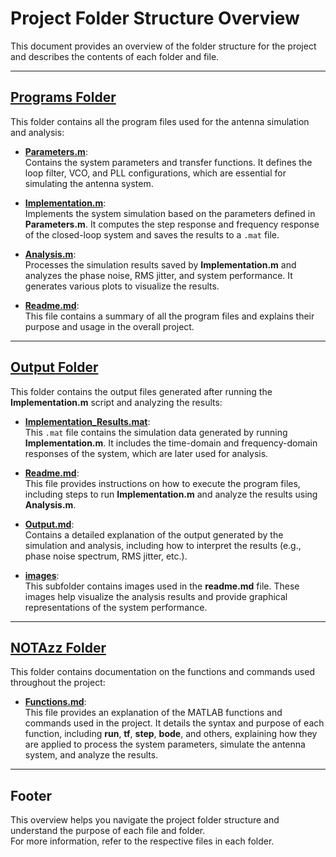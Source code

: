 # Project Folder Structure Overview

This document provides an overview of the folder structure for the project and describes the contents of each folder and file.

---

## **[Programs Folder](./Programs/)**

This folder contains all the program files used for the antenna simulation and analysis:

- **[Parameters.m](./Programs/Parameters.m)**:  
  Contains the system parameters and transfer functions. It defines the loop filter, VCO, and PLL configurations, which are essential for simulating the antenna system.

- **[Implementation.m](./Programs/Implementation.m)**:  
  Implements the system simulation based on the parameters defined in **Parameters.m**. It computes the step response and frequency response of the closed-loop system and saves the results to a `.mat` file.

- **[Analysis.m](./Programs/Analysis.m)**:  
  Processes the simulation results saved by **Implementation.m** and analyzes the phase noise, RMS jitter, and system performance. It generates various plots to visualize the results.

- **[Readme.md](./Programs/Readme.md)**:  
  This file contains a summary of all the program files and explains their purpose and usage in the overall project.

---

## **[Output Folder](./Output/)**

This folder contains the output files generated after running the **Implementation.m** script and analyzing the results:

- **[Implementation_Results.mat](./Output/Implementation_Results.mat)**:  
  This `.mat` file contains the simulation data generated by running **Implementation.m**. It includes the time-domain and frequency-domain responses of the system, which are later used for analysis.

- **[Readme.md](./Output/Readme.md)**:  
  This file provides instructions on how to execute the program files, including steps to run **Implementation.m** and analyze the results using **Analysis.m**.

- **[Output.md](./Output/Output.md)**:  
  Contains a detailed explanation of the output generated by the simulation and analysis, including how to interpret the results (e.g., phase noise spectrum, RMS jitter, etc.).

- **[images](./Output/images/)**:  
  This subfolder contains images used in the **readme.md** file. These images help visualize the analysis results and provide graphical representations of the system performance.

---

## **[NOTAzz Folder](./NOTAzz/)**

This folder contains documentation on the functions and commands used throughout the project:

- **[Functions.md](./NOTAzz/Functions.md)**:  
  This file provides an explanation of the MATLAB functions and commands used in the project. It details the syntax and purpose of each function, including **run**, **tf**, **step**, **bode**, and others, explaining how they are applied to process the system parameters, simulate the antenna system, and analyze the results.

---

## **Footer**

This overview helps you navigate the project folder structure and understand the purpose of each file and folder.  
For more information, refer to the respective files in each folder.  
